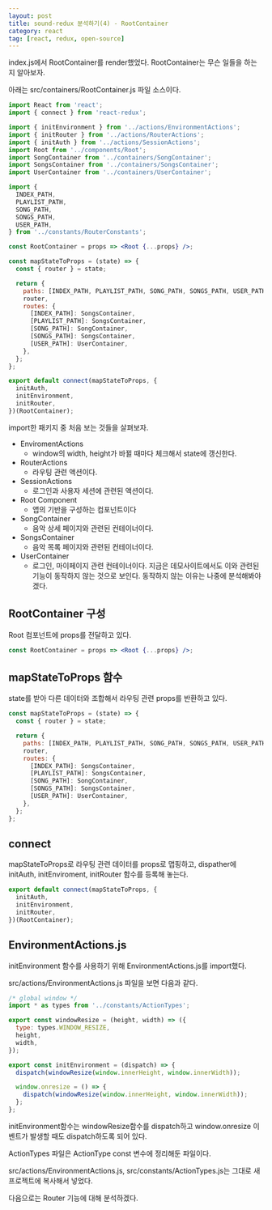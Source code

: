 ```yaml
---
layout: post
title: sound-redux 분석하기(4) - RootContainer
category: react
tag: [react, redux, open-source] 
---
```

index.js에서 RootContainer를 render했었다. 
RootContainer는 무슨 일들을 하는지 알아보자.

아래는 src/containers/RootContainer.js 파일 소스이다.
```jsx
import React from 'react';
import { connect } from 'react-redux';

import { initEnvironment } from '../actions/EnvironmentActions';
import { initRouter } from '../actions/RouterActions';
import { initAuth } from '../actions/SessionActions';
import Root from '../components/Root';
import SongContainer from '../containers/SongContainer';
import SongsContainer from '../containers/SongsContainer';
import UserContainer from '../containers/UserContainer';

import {
  INDEX_PATH,
  PLAYLIST_PATH,
  SONG_PATH,
  SONGS_PATH,
  USER_PATH,
} from '../constants/RouterConstants';

const RootContainer = props => <Root {...props} />;

const mapStateToProps = (state) => {
  const { router } = state;

  return {
    paths: [INDEX_PATH, PLAYLIST_PATH, SONG_PATH, SONGS_PATH, USER_PATH],
    router,
    routes: {
      [INDEX_PATH]: SongsContainer,
      [PLAYLIST_PATH]: SongsContainer,
      [SONG_PATH]: SongContainer,
      [SONGS_PATH]: SongsContainer,
      [USER_PATH]: UserContainer,
    },
  };
};

export default connect(mapStateToProps, {
  initAuth,
  initEnvironment,
  initRouter,
})(RootContainer);
```

import한 패키지 중 처음 보는 것들을 살펴보자.

- EnviromentActions
  - window의 width, height가 바뀔 때마다 체크해서 state에 갱신한다.
- RouterActions
  - 라우팅 관련 액션이다.
- SessionActions
  - 로그인과 사용자 세션에 관련된 액션이다.
- Root Component
  - 앱의 기반을 구성하는 컴포넌트이다
- SongContainer
  - 음악 상세 페이지와 관련된 컨테이너이다. 
- SongsContainer
  - 음악 목록 페이지와 관련된 컨테이너이다.
- UserContainer
  - 로그인, 마이페이지 관련 컨테이너이다. 지금은 데모사이트에서도 이와 관련된 기능이 동작하지 않는 것으로 보인다. 동작하지 않는 이유는 나중에 분석해봐야겠다.

## RootContainer 구성
Root 컴포넌트에 props를 전달하고 있다.
```jsx
const RootContainer = props => <Root {...props} />;
```
 
## mapStateToProps 함수

state를 받아 다른 데이터와 조합해서 라우팅 관련 props를 반환하고 있다.
```jsx
const mapStateToProps = (state) => {
  const { router } = state;

  return {
    paths: [INDEX_PATH, PLAYLIST_PATH, SONG_PATH, SONGS_PATH, USER_PATH],
    router,
    routes: {
      [INDEX_PATH]: SongsContainer,
      [PLAYLIST_PATH]: SongsContainer,
      [SONG_PATH]: SongContainer,
      [SONGS_PATH]: SongsContainer,
      [USER_PATH]: UserContainer,
    },
  };
};
``` 

## connect 
mapStateToProps로 라우팅 관련 데이터를 props로 맵핑하고, dispather에 initAuth, initEnviroment, initRouter 함수를 등록해 놓는다. 
```jsx
export default connect(mapStateToProps, {
  initAuth,
  initEnvironment,
  initRouter,
})(RootContainer);
```

## EnvironmentActions.js
initEnvironment 함수를 사용하기 위해 EnvironmentActions.js를 import했다.

src/actions/EnvironmentActions.js 파일을 보면 다음과 같다.
```jsx
/* global window */
import * as types from '../constants/ActionTypes';

export const windowResize = (height, width) => ({
  type: types.WINDOW_RESIZE,
  height,
  width,
});

export const initEnvironment = (dispatch) => {
  dispatch(windowResize(window.innerHeight, window.innerWidth));

  window.onresize = () => {
    dispatch(windowResize(window.innerHeight, window.innerWidth));
  };
};
```
initEnvironment함수는 windowResize함수를 dispatch하고 window.onresize 이벤트가 발생할 때도 dispatch하도록 되어 있다.

ActionTypes 파일은 ActionType const 변수에 정리해둔 파일이다.
 
src/actions/EnvironmentActions.js, src/constants/ActionTypes.js는 그대로 새 프로젝트에 복사해서 넣었다.

다음으로는 Router 기능에 대해 분석하겠다.
